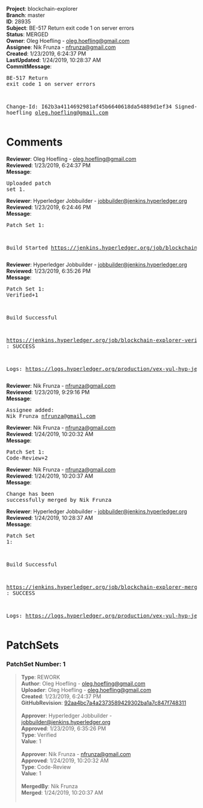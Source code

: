 <strong>Project</strong>: blockchain-explorer<br><strong>Branch</strong>: master<br><strong>ID</strong>: 28935<br><strong>Subject</strong>: BE-517 Return exit code 1 on server errors<br><strong>Status</strong>: MERGED<br><strong>Owner</strong>: Oleg Hoefling - oleg.hoefling@gmail.com<br><strong>Assignee</strong>: Nik Frunza - nfrunza@gmail.com<br><strong>Created</strong>: 1/23/2019, 6:24:37 PM<br><strong>LastUpdated</strong>: 1/24/2019, 10:28:37 AM<br><strong>CommitMessage</strong>:<br><pre>BE-517 Return exit code 1 on server errors

Change-Id: I62b3a4114692981af45b6640618da54889d1ef34
Signed-off-by: hoefling <oleg.hoefling@gmail.com>
</pre><h1>Comments</h1><strong>Reviewer</strong>: Oleg Hoefling - oleg.hoefling@gmail.com<br><strong>Reviewed</strong>: 1/23/2019, 6:24:37 PM<br><strong>Message</strong>: <pre>Uploaded patch set 1.</pre><strong>Reviewer</strong>: Hyperledger Jobbuilder - jobbuilder@jenkins.hyperledger.org<br><strong>Reviewed</strong>: 1/23/2019, 6:24:46 PM<br><strong>Message</strong>: <pre>Patch Set 1:

Build Started https://jenkins.hyperledger.org/job/blockchain-explorer-verify-x86_64/1/</pre><strong>Reviewer</strong>: Hyperledger Jobbuilder - jobbuilder@jenkins.hyperledger.org<br><strong>Reviewed</strong>: 1/23/2019, 6:35:26 PM<br><strong>Message</strong>: <pre>Patch Set 1: Verified+1

Build Successful 

https://jenkins.hyperledger.org/job/blockchain-explorer-verify-x86_64/1/ : SUCCESS

Logs: https://logs.hyperledger.org/production/vex-yul-hyp-jenkins-3/blockchain-explorer-verify-x86_64/1</pre><strong>Reviewer</strong>: Nik Frunza - nfrunza@gmail.com<br><strong>Reviewed</strong>: 1/23/2019, 9:29:16 PM<br><strong>Message</strong>: <pre>Assignee added: Nik Frunza <nfrunza@gmail.com></pre><strong>Reviewer</strong>: Nik Frunza - nfrunza@gmail.com<br><strong>Reviewed</strong>: 1/24/2019, 10:20:32 AM<br><strong>Message</strong>: <pre>Patch Set 1: Code-Review+2</pre><strong>Reviewer</strong>: Nik Frunza - nfrunza@gmail.com<br><strong>Reviewed</strong>: 1/24/2019, 10:20:37 AM<br><strong>Message</strong>: <pre>Change has been successfully merged by Nik Frunza</pre><strong>Reviewer</strong>: Hyperledger Jobbuilder - jobbuilder@jenkins.hyperledger.org<br><strong>Reviewed</strong>: 1/24/2019, 10:28:37 AM<br><strong>Message</strong>: <pre>Patch Set 1:

Build Successful 

https://jenkins.hyperledger.org/job/blockchain-explorer-merge-x86_64/1/ : SUCCESS

Logs: https://logs.hyperledger.org/production/vex-yul-hyp-jenkins-3/blockchain-explorer-merge-x86_64/1</pre><h1>PatchSets</h1><h3>PatchSet Number: 1</h3><blockquote><strong>Type</strong>: REWORK<br><strong>Author</strong>: Oleg Hoefling - oleg.hoefling@gmail.com<br><strong>Uploader</strong>: Oleg Hoefling - oleg.hoefling@gmail.com<br><strong>Created</strong>: 1/23/2019, 6:24:37 PM<br><strong>GitHubRevision</strong>: [92aa4bc7a4a2373589429302ba1a7c847f748311](https://github.com/hyperledger/blockchain-explorer/commit/92aa4bc7a4a2373589429302ba1a7c847f748311)<br><br><strong>Approver</strong>: Hyperledger Jobbuilder - jobbuilder@jenkins.hyperledger.org<br><strong>Approved</strong>: 1/23/2019, 6:35:26 PM<br><strong>Type</strong>: Verified<br><strong>Value</strong>: 1<br><br><strong>Approver</strong>: Nik Frunza - nfrunza@gmail.com<br><strong>Approved</strong>: 1/24/2019, 10:20:32 AM<br><strong>Type</strong>: Code-Review<br><strong>Value</strong>: 1<br><br><strong>MergedBy</strong>: Nik Frunza<br><strong>Merged</strong>: 1/24/2019, 10:20:37 AM<br><br></blockquote>